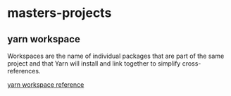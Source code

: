 # masters-projects

## yarn workspace

Workspaces are the name of individual packages that are part of the same project and that Yarn will install and link together to simplify cross-references.

[yarn workspace reference](https://yarnpkg.com/features/workspaces)


